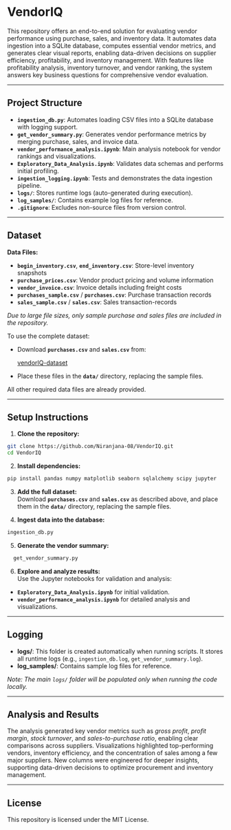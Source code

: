 # VendorIQ

This repository offers an end-to-end solution for evaluating vendor performance using purchase, sales, and inventory data. It automates data ingestion into a SQLite database, computes essential vendor metrics, and generates clear visual reports, enabling data-driven decisions on supplier efficiency, profitability, and inventory management. With features like profitability analysis, inventory turnover, and vendor ranking, the system answers key business questions for comprehensive vendor evaluation.

---

## Project Structure

- **`ingestion_db.py`**: Automates loading CSV files into a SQLite database with logging support.
- **`get_vendor_summary.py`**: Generates vendor performance metrics by merging purchase, sales, and invoice data.
- **`vendor_performance_analysis.ipynb`**: Main analysis notebook for vendor rankings and visualizations.
- **`Exploratory_Data_Analysis.ipynb`**: Validates data schemas and performs initial profiling.
- **`ingestion_logging.ipynb`**: Tests and demonstrates the data ingestion pipeline.
- **`logs/`**: Stores runtime logs (auto-generated during execution).
- **`log_samples/`**: Contains example log files for reference.
- **`.gitignore`**: Excludes non-source files from version control.

---

## Dataset

**Data Files:**

- **`begin_inventory.csv`**, **`end_inventory.csv`**: Store-level inventory snapshots  
- **`purchase_prices.csv`**: Vendor product pricing and volume information  
- **`vendor_invoice.csv`**: Invoice details including freight costs  
- **`purchases_sample.csv`** / **`purchases.csv`**: Purchase transaction records  
- **`sales_sample.csv`** / **`sales.csv`**: Sales transaction-records  

*Due to large file sizes, only sample purchase and sales files are included in the repository.*

To use the complete dataset:

- Download **`purchases.csv`** and **`sales.csv`** from:
  
  [vendorIQ-dataset](https://drive.google.com/drive/folders/1FR56UJLNrW_q1Ra4q0kiS7wMQnQLjow3?usp=drive_link)
 
- Place these files in the **`data/`** directory, replacing the sample files.

All other required data files are already provided.

---

## Setup Instructions

1. **Clone the repository:**
   
 ```bash
git clone https://github.com/Niranjana-08/VendorIQ.git
cd VendorIQ
   ```

2. **Install dependencies:**
 ```bash
pip install pandas numpy matplotlib seaborn sqlalchemy scipy jupyter
   ```
3. **Add the full dataset:**  
Download **`purchases.csv`** and **`sales.csv`** as described above, and place them in the **`data/`** directory, replacing the sample files.

4. **Ingest data into the database:**

 ```bash
ingestion_db.py
   ```

5. **Generate the vendor summary:**
   
 ```bash
   get_vendor_summary.py

   ```
6. **Explore and analyze results:**  
Use the Jupyter notebooks for validation and analysis:
- **`Exploratory_Data_Analysis.ipynb`** for initial validation.
- **`vendor_performance_analysis.ipynb`** for detailed analysis and visualizations.

---

## Logging

- **logs/**: This folder is created automatically when running scripts. It stores all runtime logs (e.g., `ingestion_db.log`, `get_vendor_summary.log`).
- **log_samples/**: Contains sample log files for reference.

*Note: The main `logs/` folder will be populated only when running the code locally.*

---

## Analysis and Results

The analysis generated key vendor metrics such as *gross profit*, *profit margin*, *stock turnover*, and *sales-to-purchase ratio*, enabling clear comparisons across suppliers. Visualizations highlighted top-performing vendors, inventory efficiency, and the concentration of sales among a few major suppliers. New columns were engineered for deeper insights, supporting data-driven decisions to optimize procurement and inventory management.

---

## License

This repository is licensed under the MIT License.


